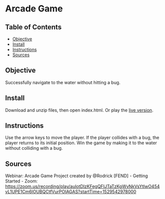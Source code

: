 # Arcade Game

## Table of Contents

* [Objective](#objective)
* [Install](#install)
* [Instructions](#instructions)
* [Sources](#sources)

## Objective

Successfully navigate to the water without hitting a bug.

## Install

Download and unzip files, then open index.html. Or play the [live version](https://shiningsilk.github.io/udacity-fend-memory-game/).

## Instructions

Use the arrow keys to move the player. If the player collides with a bug, the player returns to its initial position. Win the game by making it to the water without colliding with a bug.  

## Sources

Webinar: Arcade Game Project created by @Rodrick [FEND] - Getting Started - Zoom: https://zoom.us/recording/play/aulotDlzKFegQFIJTaTzKgWvNkVsYtlwO454vL1UPE1Cm6lOUBQCtfVurPOIAGAS?startTime=1529542978000
